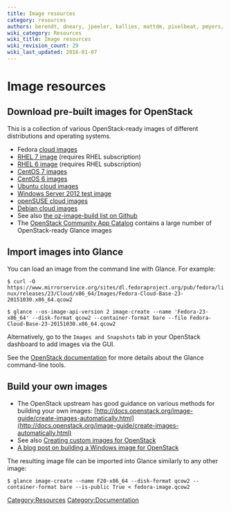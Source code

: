```yaml
---
title: Image resources
category: resources
authors: berendt, dneary, jpeeler, kallies, mattdm, pixelbeat, pmyers, rbowen, rdo, snecklifter
wiki_category: Resources
wiki_title: Image resources
wiki_revision_count: 29
wiki_last_updated: 2016-01-07
---
```


# Image resources

## Download pre-built images for OpenStack

This is a collection of various OpenStack-ready images of different distributions and operating systems.

*   Fedora [cloud images](https://getfedora.org/cloud/download/)
*   [RHEL 7 image](https://access.redhat.com/downloads/content/69/ver=/rhel---7/7.0/x86_64/product-downloads) (requires RHEL subscription)
*   [RHEL 6 image](https://rhn.redhat.com/rhn/software/channel/downloads/Download.do?cid=16952) (requires RHEL subscription)
*   [CentOS 7 images](http://cloud.centos.org/centos/7/images/)
*   [CentOS 6 images](http://cloud.centos.org/centos/6/images/)
*   [Ubuntu cloud images](//cloud-images.ubuntu.com/)
*   [Windows Server 2012 test image](http://www.cloudbase.it/ws2012/)
*   [openSUSE cloud images](http://download.opensuse.org/repositories/Cloud:/Images:/)
*   [Debian cloud images](http://cdimage.debian.org/cdimage/openstack/)
*   See also [the oz-image-build list on Github](https://github.com/rackerjoe/oz-image-build)
*   The [OpenStack Community App Catalog](https://apps.openstack.org/#tab=glance-images) contains a large number of OpenStack-ready Glance images

## Import images into Glance

You can load an image from the command line with Glance. For example:

  `$ curl -O https://www.mirrorservice.org/sites/dl.fedoraproject.org/pub/fedora/linux/releases/23/Cloud/x86_64/Images/Fedora-Cloud-Base-23-20151030.x86_64.qcow2`

  `$ glance --os-image-api-version 2 image-create --name 'Fedora-23-x86_64' --disk-format qcow2 --container-format bare --file Fedora-Cloud-Base-23-20151030.x86_64.qcow2 `

Alternatively, go to the `Images and Snapshots` tab in your OpenStack dashboard to add images via the GUI.

See the [OpenStack documentation](http://docs.openstack.org/user-guide/common/cli_manage_images.html) for more details about the Glance command-line tools.

## Build your own images

*   The OpenStack upstream has good guidance on various methods for building your own images: [http://docs.openstack.org/image-guide/create-images-automatically.html](http://docs.openstack.org/image-guide/create-images-automatically.html)
*   See also [Creating custom images for OpenStack](/resources/creating-centos-and-fedora-images-ready-for-openstack/)
*   [A blog post on building a Windows image for OpenStack](http://poolsidemenace.wordpress.com/2011/06/16/porting-windows-to-openstack/)

The resulting image file can be imported into Glance similarly to any other image:

  `$ glance image-create --name F20-x86_64 --disk-format qcow2 --container-format bare --is-public True < fedora-image.qcow2`

<Category:Resources> <Category:Documentation>

